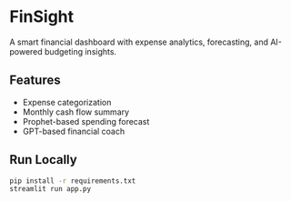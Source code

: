 # FinSight

A smart financial dashboard with expense analytics, forecasting, and AI-powered budgeting insights.

## Features
- Expense categorization
- Monthly cash flow summary
- Prophet-based spending forecast
- GPT-based financial coach

## Run Locally
```bash
pip install -r requirements.txt
streamlit run app.py
